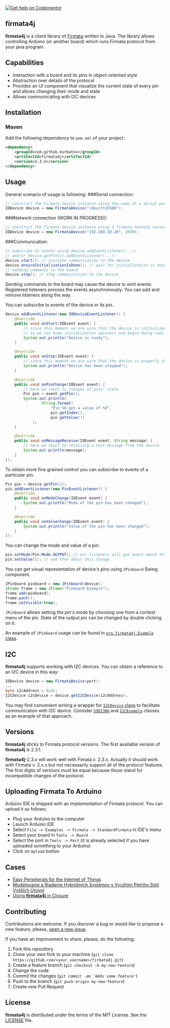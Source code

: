 [![Get help on Codementor](https://cdn.codementor.io/badges/get_help_github.svg)](https://www.codementor.io/olegkurbatov?utm_source=github&utm_medium=button&utm_term=olegkurbatov&utm_campaign=github)

## firmata4j
**firmata4j** is a client library of [Firmata](https://github.com/firmata/protocol)
written in Java. The library allows controlling Arduino (or another board) which
runs Firmata protocol from your java program.


## Capabilities
- Interaction with a board and its pins in object-oriented style
- Abstraction over details of the protocol
- Provides an UI component that visualize the current state of every pin and
allows changing their mode and state
- Allows communicating with I2C devices

## Installation

### Maven
Add the following dependency to `pom.xml` of your project:

```xml
<dependency>
    <groupId>com.github.kurbatov</groupId>
    <artifactId>firmata4j</artifactId>
    <version>2.3.5</version>
</dependency>
```

## Usage
General scenario of usage is following:
###Serial connection:
```java
// construct the Firmata device instance using the name of a serial port (eg. via usb/serial adapter)
IODevice device = new FirmataDevice("/dev/ttyUSB0");
```
###Network connection (WORK IN PROGRESS!):
```java
// construct the Firmata device instance using a firmata network server (eg. via wifi)
IODevice device = new FirmataDevice("192.168.10.20", 3030);
```

###Communication:
```java
// subscribe to events using device.addEventListener(...);
// and/or device.getPin(n).addEventListener(...);
device.start(); // initiate communication to the device
device.ensureInitializationIsDone(); // wait for initialization is done
// sending commands to the board
device.stop(); // stop communication to the device
```

Sending commands to the board may cause the device to emit events.
Registered listeners process the events asynchronously. You can add and remove
listeners along the way.

You can subscribe to events of the device or its pin.

```java
device.addEventListener(new IODeviceEventListener() {
    @Override
    public void onStart(IOEvent event) {
        // since this moment we are sure that the device is initialized
        // so we can hide initialization spinners and begin doing cool stuff
        System.out.println("Device is ready");
    }

    @Override
    public void onStop(IOEvent event) {
        // since this moment we are sure that the device is properly shut down
        System.out.println("Device has been stopped");
    }

    @Override
    public void onPinChange(IOEvent event) {
        // here we react to changes of pins' state
        Pin pin = event.getPin();
        System.out.println(
                String.format(
                    "Pin %d got a value of %d",
                    pin.getIndex(),
                    pin.getValue())
            );
    }

    @Override
    public void onMessageReceive(IOEvent event, String message) {
        // here we react to receiving a text message from the device
        System.out.println(message);
    }
});
```

To obtain more fine grained control you can subscribe to events of a particular
pin.

```java
Pin pin = device.getPin(2);
pin.addEventListener(new PinEventListener() {
    @Override
    public void onModeChange(IOEvent event) {
        System.out.println("Mode of the pin has been changed");
    }

    @Override
    public void onValueChange(IOEvent event) {
        System.out.println("Value of the pin has been changed");
    }
});
```

You can change the mode and value of a pin:

```java
pin.setMode(Pin.Mode.OUTPUT); // our listeners will get event about this change
pin.setValue(1); // and then about this change
```

You can get visual representation of device's pins using `JPinboard` Swing component.

```java
JPinboard pinboard = new JPinboard(device);
JFrame frame = new JFrame("Pinboard Example");
frame.add(pinboard);
frame.pack();
frame.setVisible(true);
```

`JPinboard` allows setting the pin's mode by choosing one from a context menu of
the pin. State of the output pin can be changed by double clicking on it.

An example of `JPinboard` usage can be found in
[`org.firmata4j.Example` class](https://github.com/kurbatov/firmata4j/blob/master/src/main/java/org/firmata4j/Example.java).

## I2C
**firmata4j** supports working with I2C devices. You can obtain a reference to
an I2C device in this way:

```java
IODevice device = new FirmataDevice(port);
...
byte i2cAddress = 0x3C;
I2CDevice i2cDevice = device.getI2CDevice(i2cAddress);
```

You may find convenient writing a wrapper for [`I2CDevice` class](https://github.com/kurbatov/firmata4j/blob/master/src/main/java/org/firmata4j/I2CDevice.java)
to facilitate communication with I2C device. Consider [`SSD1306`](https://github.com/kurbatov/firmata4j/blob/master/src/main/java/org/firmata4j/ssd1306/SSD1306.java)
and [`I2CExample`](https://github.com/kurbatov/firmata4j/blob/master/src/main/java/org/firmata4j/I2CExample.java)
classes as an example of that approach.

## Versions
**firmata4j** sticks to Firmata protocol versions. The first available version
of **firmata4j** is 2.3.1.

**firmata4j**-2.3.x will work well with Fimata v. 2.3.x. Actually it should work
with Firmata v. 2.x.x but not necessarily support all of the protocol features.
The first digits of versions must be equal because those stand for incompatible
changes of the protocol.

## Uploading Firmata To Arduino
Arduino IDE is shipped with an implementation of Firmata protocol. You can
upload it as follows:

- Plug your Arduino to the computer
- Launch Arduino IDE
- Select `File -> Examples -> Firmata -> StandardFirmata` in IDE's menu
- Select your board in `Tools -> Board`
- Select the port in `Tools -> Port` (it is already selected if you have uploaded something to your Arduino)
- Click on `Upload` button

## Cases

- [Easy Peripherals for the Internet of Things](https://repositorio-aberto.up.pt/bitstream/10216/84433/2/138208.pdf)
- [Modelovanie a Riadenie Hybridných Systémov s Využitím Petriho Sietí Vyšších Úrovní](http://www.fei.stuba.sk/docs/2016/autoreferaty/autoref_Kucera.pdf)
- [Using **firmata4j** in Closure](https://github.com/cowlike/firmata4j-samples-clojure)

## Contributing
Contributions are welcome. If you discover a bug or would like to propose a new
feature, please, [open a new issue](https://github.com/kurbatov/firmata4j/issues/new).

If you have an improvement to share, please, do the following:

1. Fork this repository
2. Clone your own fork to your machine (`git clone https://github.com/<your_username>/firmata4j.git`)
3. Create a feature branch (`git checkout -b my-new-feature`)
4. Change the code
5. Commit the changes (`git commit -am 'Adds some feature'`)
6. Push to the branch (`git push origin my-new-feature`)
7. Create new Pull Request

## License
**firmata4j** is distributed under the terms of the MIT License. See the
[LICENSE](https://github.com/kurbatov/firmata4j/blob/master/LICENSE) file.
